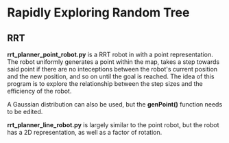 # Rapidly Exploring Random Tree 

## RRT 

**rrt_planner_point_robot.py** is a RRT robot in with a point representation. The robot uniformly generates a point within the map, takes a step towards said point if there are no inteceptions between the robot's current position and the new position, and so on until the goal is reached. The idea of this program is to explore the relationship between the step sizes and the efficiency of the robot. 

A Gaussian distribution can also be used, but the **genPoint()** function needs to be edited. 

**rrt_planner_line_robot.py** is largely similar to the point robot, but the robot has a 2D representation, as well as a factor of rotation. 